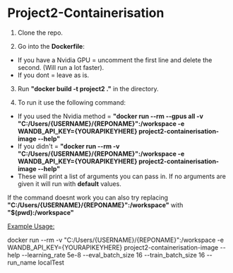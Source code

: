 # Project2-Containerisation

1) Clone the repo.


2) Go into the **Dockerfile**:
- If you have a Nvidia GPU = uncomment the first line and delete the second. (Will run a lot faster).
- If you dont = leave as is.


3) Run **"docker build -t project2 ."** in the directory.


4) To run it use the following command:
- If you used the Nvidia method = **"docker run --rm --gpus all -v "C:/Users/{USERNAME}/{REPONAME}":/workspace -e WANDB_API_KEY={YOURAPIKEYHERE} project2-containerisation-image --help"**
- If you didn't = **"docker run --rm -v "C:/Users/{USERNAME}/{REPONAME}":/workspace -e WANDB_API_KEY={YOURAPIKEYHERE} project2-containerisation-image --help"**
- These will print a list of arguments you can pass in. If no arguments are given it will run with **default** values.


If the command doesnt work you can also try replacing **"C:/Users/{USERNAME}/{REPONAME}":/workspace"** with **"$(pwd):/workspace"**


<ins> Example Usage: </ins>

docker run --rm -v "C:/Users/{USERNAME}/{REPONAME}":/workspace -e WANDB_API_KEY={YOURAPIKEYHERE} project2-containerisation-image --help --learning_rate 5e-8 --eval_batch_size 16 --train_batch_size 16 --run_name localTest
